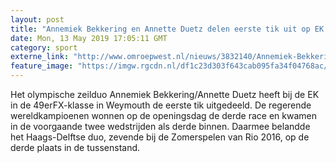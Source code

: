 ```yaml
---
layout: post
title: "Annemiek Bekkering en Annette Duetz delen eerste tik uit op EK zeilen"
date: Mon, 13 May 2019 17:05:11 GMT
category: sport
externe_link: "http://www.omroepwest.nl/nieuws/3832140/Annemiek-Bekkering-en-Annette-Duetz-delen-eerste-tik-uit-op-EK-zeilen"
feature_image: "https://imgw.rgcdn.nl/df1c23d303f643cab095fa34f04768ac/opener/3832143.jpg"
---
```


Het olympische zeilduo Annemiek Bekkering/Annette Duetz heeft bij de EK in de 49erFX-klasse in Weymouth de eerste tik uitgedeeld. De regerende wereldkampioenen wonnen op de openingsdag de derde race en kwamen in de voorgaande twee wedstrijden als derde binnen. Daarmee belandde het Haags-Delftse duo, zevende bij de Zomerspelen van Rio 2016, op de derde plaats in de tussenstand.
